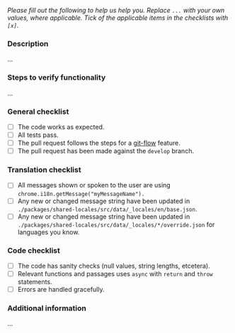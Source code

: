 _Please fill out the following to help us help you. Replace `...` with your own values, where applicable. Tick of the applicable items in the checklists with `[x]`._

### Description

...

### Steps to verify functionality

...

### General checklist

- [ ] The code works as expected.
- [ ] All tests pass.
- [ ] The pull request follows the steps for a [git-flow](https://danielkummer.github.io/git-flow-cheatsheet/) feature.
- [ ] The pull request has been made against the `develop` branch.

### Translation checklist

- [ ] All messages shown or spoken to the user are using `chrome.i18n.getMessage("myMessageName").`
- [ ] Any new or changed message string have been updated in `./packages/shared-locales/src/data/_locales/en/base.json`.
- [ ] Any new or changed message string have been updated in `./packages/shared-locales/src/data/_locales/*/override.json` for languages you know.

### Code checklist

- [ ] The code has sanity checks (null values, string lengths, etcetera).
- [ ] Relevant functions and passages uses `async` with `return` and `throw` statements.
- [ ] Errors are handled gracefully.

### Additional information

...
